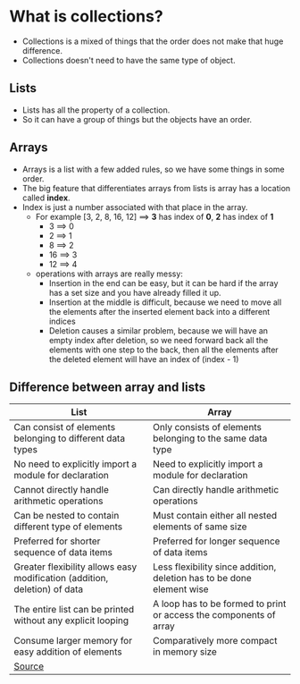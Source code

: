 # What is collections?
  - Collections is a mixed of things that the order does not make that huge difference.
  - Collections doesn't need to have the same type of object.

## Lists 
  - Lists has all the property of a collection.
  - So it can have a group of things but the objects have an order.
  

## Arrays
  - Arrays is a list with a few added rules, so we have some things in some order.
  - The big feature that differentiates arrays from lists is array has a location called **index**.
  - Index is just a number associated with that place in the array.
    - For example [3, 2, 8, 16, 12] ==> **3** has index of **0**, **2** has index of **1**
      - 3  ==> 0
      - 2  ==> 1
      - 8  ==> 2
      - 16 ==> 3
      - 12 ==> 4
    - operations with arrays are really messy:
      - Insertion in the end can be easy, but it can be hard if the array has a set size and you have already filled it up.
      - Insertion at the middle is difficult, because we need to move all the elements after the inserted element back into a different indices
      - Deletion causes a similar problem, because we will have an empty index after deletion, so we need forward back all the elements with one step to the back, then all the elements after the deleted element will have an index of (index - 1)


## Difference between array and lists

| List | Array |
| ----------- | ----------- |
| Can consist of elements belonging to different data types	 | Only consists of elements belonging to the same data type|
| No need to explicitly import a module for declaration	 | Need to explicitly import a module for declaration|
| Cannot directly handle arithmetic operations | Can directly handle arithmetic operations|
| Can be nested to contain different type of elements | Must contain either all nested elements of same size|
| Preferred for shorter sequence of data items | Preferred for longer sequence of data items|
| Greater flexibility allows easy modification (addition, deletion) of data	 | Less flexibility since addition, deletion has to be done element wise|
| The entire list can be printed without any explicit looping | A loop has to be formed to print or access the components of array |
| Consume larger memory for easy addition of elements | Comparatively more compact in memory size |
|[Source](https://www.geeksforgeeks.org/difference-between-list-and-array-in-python/)|